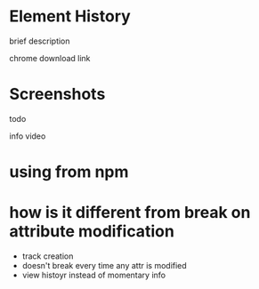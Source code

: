# Element History

brief description

chrome download link

# Screenshots

todo

info video

# using from npm

# how is it different from break on attribute modification

- track creation
- doesn't break every time any attr is modified
- view histoyr instead of momentary info